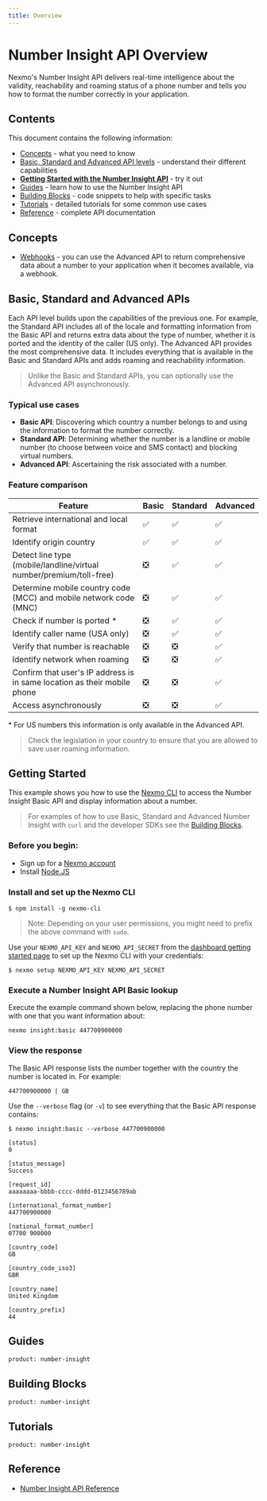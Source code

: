 ```yaml
---
title: Overview
---
```


# Number Insight API Overview

Nexmo's Number Insight API delivers real-time intelligence about the validity, reachability and roaming status of a phone number and tells you how to format the number correctly in your application.

## Contents
This document contains the following information:

- [Concepts](#concepts) - what you need to know
- [Basic, Standard and Advanced API levels](#basic-standard-and-advanced-apis) - understand their different capabilities
- **[Getting Started with the Number Insight API](#getting-started)** - try it out
- [Guides](/#guides) - learn how to use the Number Insight API
- [Building Blocks](#building-blocks) - code snippets to help with specific tasks
- [Tutorials](#tutorials) - detailed tutorials for some common use cases
- [Reference](#reference) - complete API documentation

## Concepts

* [Webhooks](/concepts/guides/webhooks) - you can use the Advanced API to return comprehensive data about a number to your application when it becomes available, via a webhook.

## Basic, Standard and Advanced APIs
Each API level builds upon the capabilities of the previous one. For example, the Standard API includes all of the locale and formatting information from the Basic API and returns extra data about the type of number, whether it is ported and the identity of the caller (US only). The Advanced API provides the most comprehensive data. It includes everything that is available in the Basic and Standard APIs and adds roaming and reachability information.

> Unlike the Basic and Standard APIs, you can optionally use the Advanced API asynchronously. 

### Typical use cases

- **Basic API**: Discovering which country a number belongs to and using the information to format the number correctly. 
- **Standard API**: Determining whether the number is a landline or mobile number (to choose between voice and SMS contact) and blocking virtual numbers.
- **Advanced API**: Ascertaining the risk associated with a number.

### Feature comparison
Feature | Basic | Standard | Advanced
--|--|--|--
Retrieve international and local format | ✅ | ✅ | ✅
Identify origin country | ✅ | ✅ | ✅
Detect line type (mobile/landline/virtual number/premium/toll-free) | ❎ | ✅ | ✅
Determine mobile country code (MCC) and mobile network code (MNC) | ❎ | ✅ | ✅
Check if number is ported * | ❎ | ✅ | ✅
Identify caller name (USA only) | ❎ | ✅ | ✅
Verify that number is reachable | ❎ | ❎ | ✅
Identify network when roaming | ❎ | ❎ | ✅
Confirm that user's IP address is in same location as their mobile phone | ❎ | ❎ | ✅
Access asynchronously | ❎ | ❎ | ✅

\* For US numbers this information is only available in the Advanced API.

> Check the legislation in your country to ensure that you are allowed to save user roaming information.

## Getting Started

This example shows you how to use the [Nexmo CLI](/tools) to access the Number Insight Basic API and display information about a number.

> For examples of how to use Basic, Standard and Advanced Number Insight with `curl` and the developer SDKs see the [Building Blocks](#building-blocks).

### Before you begin:

* Sign up for a [Nexmo account](https://dashboard.nexmo.com/signup)
* Install [Node.JS](https://nodejs.org/en/download/)

### Install and set up the Nexmo CLI

```
$ npm install -g nexmo-cli
```

> Note: Depending on your user permissions, you might need to prefix the above command with `sudo`.

Use your `NEXMO_API_KEY` and `NEXMO_API_SECRET` from the [dashboard getting started page](https://dashboard.nexmo.com/getting-started-guide) to set up the Nexmo CLI with your credentials:

```
$ nexmo setup NEXMO_API_KEY NEXMO_API_SECRET
```

### Execute a Number Insight API Basic lookup

Execute the example command shown below, replacing the phone number with one that you want information about:

```
nexmo insight:basic 447700900000
```

### View the response

The Basic API response lists the number together with the country the number is located in. For example:

```
447700900000 | GB
```
Use the `--verbose` flag (or `-v`) to see everything that the Basic API response contains:

````
$ nexmo insight:basic --verbose 447700900000

[status]
0

[status_message]
Success

[request_id]
aaaaaaaa-bbbb-cccc-dddd-0123456789ab

[international_format_number]
447700900000

[national_format_number]
07700 900000

[country_code]
GB

[country_code_iso3]
GBR

[country_name]
United Kingdom

[country_prefix]
44
````




## Guides

```concept_list
product: number-insight
```

## Building Blocks

```building_block_list
product: number-insight
```

## Tutorials

```tutorials
product: number-insight
```

## Reference

* [Number Insight API Reference](/api/number-insight)